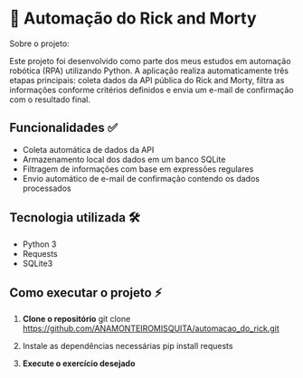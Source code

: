 # 🤖 Automação do Rick and Morty

Sobre o projeto:

Este projeto foi desenvolvido como parte dos meus estudos em automação robótica (RPA) utilizando Python.
A aplicação realiza automaticamente três etapas principais: coleta dados da API pública do Rick and Morty, filtra as informações conforme critérios definidos e envia um e-mail de confirmação com o resultado final.


## Funcionalidades ✅

- Coleta automática de dados da API
- Armazenamento local dos dados em um banco SQLite
- Filtragem de informações com base em expressões regulares
- Envio automático de e-mail de confirmação contendo os dados processados

## Tecnologia utilizada 🛠️

- Python 3
- Requests
- SQLite3

## Como executar o projeto ⚡

1. **Clone o repositório**
    git clone https://github.com/ANAMONTEIROMISQUITA/automacao_do_rick.git

2. Instale as dependências necessárias
    pip install requests

3. **Execute o exercício desejado**
